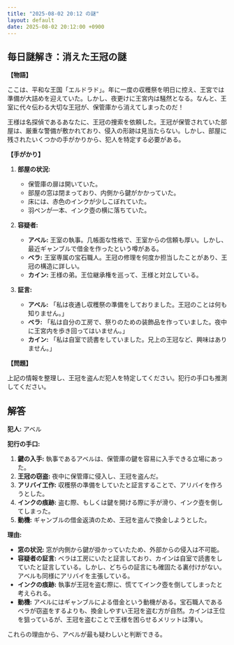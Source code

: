 ```yaml
---
title: "2025-08-02 20:12 の謎"
layout: default
date: 2025-08-02 20:12:00 +0900
---
```

## 毎日謎解き：消えた王冠の謎

**【物語】**

ここは、平和な王国「エルドラド」。年に一度の収穫祭を明日に控え、王宮では準備が大詰めを迎えていた。しかし、夜更けに王宮内は騒然となる。なんと、王室に代々伝わる大切な王冠が、保管庫から消えてしまったのだ！

王様は名探偵であるあなたに、王冠の捜索を依頼した。王冠が保管されていた部屋は、厳重な警備が敷かれており、侵入の形跡は見当たらない。しかし、部屋に残されたいくつかの手がかりから、犯人を特定する必要がある。

**【手がかり】**

1.  **部屋の状況:**
    *   保管庫の扉は開いていた。
    *   部屋の窓は閉まっており、内側から鍵がかかっていた。
    *   床には、赤色のインクが少しこぼれていた。
    *   羽ペンが一本、インク壺の横に落ちていた。

2.  **容疑者:**
    *   **アベル:** 王室の執事。几帳面な性格で、王室からの信頼も厚い。しかし、最近ギャンブルで借金を作ったという噂がある。
    *   **ベラ:** 王室専属の宝石職人。王冠の修理を何度か担当したことがあり、王冠の構造に詳しい。
    *   **カイン:** 王様の弟。王位継承権を巡って、王様と対立している。

3.  **証言:**
    *   **アベル:** 「私は夜通し収穫祭の準備をしておりました。王冠のことは何も知りません。」
    *   **ベラ:** 「私は自分の工房で、祭りのための装飾品を作っていました。夜中に王宮内を歩き回ってはいません。」
    *   **カイン:** 「私は自室で読書をしていました。兄上の王冠など、興味はありません。」

**【問題】**

上記の情報を整理し、王冠を盗んだ犯人を特定してください。犯行の手口も推測してください。

## 解答

**犯人:** アベル

**犯行の手口:**

1.  **鍵の入手:** 執事であるアベルは、保管庫の鍵を容易に入手できる立場にあった。
2.  **王冠の窃盗:** 夜中に保管庫に侵入し、王冠を盗んだ。
3.  **アリバイ工作:** 収穫祭の準備をしていたと証言することで、アリバイを作ろうとした。
4.  **インクの痕跡:** 盗む際、もしくは鍵を開ける際に手が滑り、インク壺を倒してしまった。
5.  **動機:** ギャンブルの借金返済のため、王冠を盗んで換金しようとした。

**理由:**

*   **窓の状況:** 窓が内側から鍵が掛かっていたため、外部からの侵入は不可能。
*   **容疑者の証言:** ベラは工房にいたと証言しており、カインは自室で読書をしていたと証言している。しかし、どちらの証言にも確固たる裏付けがない。アベルも同様にアリバイを主張している。
*   **インクの痕跡:** 執事が王冠を盗む際に、慌ててインク壺を倒してしまったと考えられる。
*   **動機:** アベルにはギャンブルによる借金という動機がある。宝石職人であるベラが窃盗をするよりも、換金しやすい王冠を盗む方が自然。カインは王位を狙っているが、王冠を盗むことで王様を困らせるメリットは薄い。

これらの理由から、アベルが最も疑わしいと判断できる。
